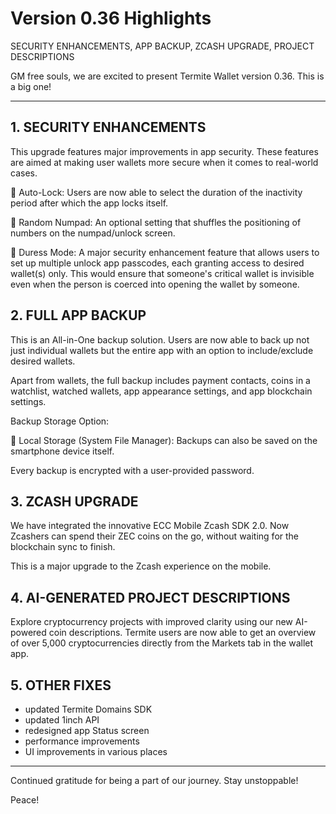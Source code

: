 # Version 0.36 Highlights

SECURITY ENHANCEMENTS, APP BACKUP, ZCASH UPGRADE, PROJECT DESCRIPTIONS

GM free souls, we are excited to present Termite Wallet version 0.36. This is a big one!

---

## 1. SECURITY ENHANCEMENTS

This upgrade features major improvements in app security. These features are aimed at making user wallets more secure when it comes to real-world cases.

🔸 Auto-Lock: Users are now able to select the duration of the inactivity period after which the app locks itself.

🔸 Random Numpad: An optional setting that shuffles the positioning of numbers on the numpad/unlock screen.

🔸 Duress Mode: A major security enhancement feature that allows users to set up multiple unlock app passcodes, each granting access to desired wallet(s) only. This would ensure that someone's critical wallet is invisible even when the person is coerced into opening the wallet by someone.

## 2. FULL APP BACKUP

This is an All-in-One backup solution. Users are now able to back up not just individual wallets but the entire app with an option to include/exclude desired wallets.

Apart from wallets, the full backup includes payment contacts, coins in a watchlist, watched wallets, app appearance settings, and app blockchain settings.

Backup Storage Option:

🔸 Local Storage (System File Manager): Backups can also be saved on the smartphone device itself.

Every backup is encrypted with a user-provided password.

## 3. ZCASH UPGRADE

We have integrated the innovative ECC Mobile Zcash SDK 2.0. Now Zcashers can spend their ZEC coins on the go, without waiting for the blockchain sync to finish.

This is a major upgrade to the Zcash experience on the mobile.

## 4. AI-GENERATED PROJECT DESCRIPTIONS

Explore cryptocurrency projects with improved clarity using our new AI-powered coin descriptions. Termite users are now able to get an overview of over 5,000 cryptocurrencies directly from the Markets tab in the wallet app.

## 5. OTHER FIXES

- updated Termite Domains SDK
- updated 1inch API
- redesigned app Status screen
- performance improvements
- UI improvements in various places

---

Continued gratitude for being a part of our journey. Stay unstoppable!

Peace!
